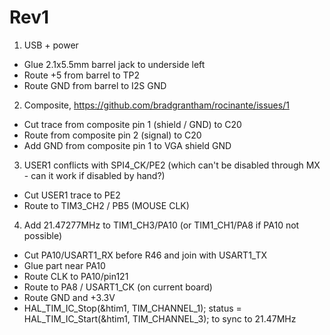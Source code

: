 # Rev1

1. USB + power
  * Glue 2.1x5.5mm barrel jack to underside left
  * Route +5 from barrel to TP2
  * Route GND from barrel to I2S GND
2. Composite, https://github.com/bradgrantham/rocinante/issues/1
  * Cut trace from composite pin 1 (shield / GND) to C20
  * Route from composite pin 2 (signal) to C20
  * Add GND from composite pin 1 to VGA shield GND
3. USER1 conflicts with SPI4_CK/PE2 (which can't be disabled through MX - can it work if disabled by hand?)
  * Cut USER1 trace to PE2
  * Route to TIM3_CH2 / PB5 (MOUSE CLK)
4. Add 21.47277MHz to TIM1_CH3/PA10 (or TIM1_CH1/PA8 if PA10 not possible)
  * Cut PA10/USART1_RX before R46 and join with USART1_TX
  * Glue part near PA10
  * Route CLK to PA10/pin121
  * Route to PA8 / USART1_CK (on current board)
  * Route GND and +3.3V
  * HAL_TIM_IC_Stop(&htim1, TIM_CHANNEL_1); status = HAL_TIM_IC_Start(&htim1, TIM_CHANNEL_3); to sync to 21.47MHz
